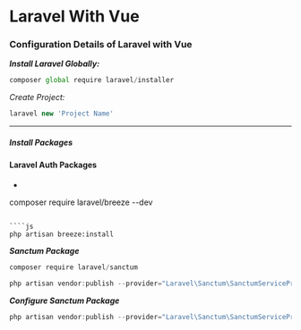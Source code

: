 # Laravel With Vue
### Configuration Details of Laravel with Vue

***Install Laravel Globally:***
`````js
composer global require laravel/installer
`````

*Create Project:*
````js
laravel new 'Project Name'
````
****



<p>

##### Install Packages
#### Laravel Auth Packages

- ````js
composer require laravel/breeze --dev
````

````js
php artisan breeze:install
````

***Sanctum Package***
````js
composer require laravel/sanctum
````
````js
php artisan vendor:publish --provider="Laravel\Sanctum\SanctumServiceProvider"
````

***Configure Sanctum Package***
````js
php artisan vendor:publish --provider="Laravel\Sanctum\SanctumServiceProvider"
````
</p>



